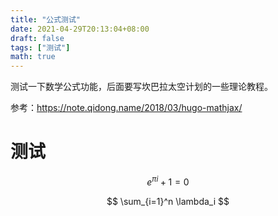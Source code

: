 ```yaml
---
title: "公式测试"
date: 2021-04-29T20:13:04+08:00
draft: false
tags: ["测试"]
math: true
---
```


测试一下数学公式功能，后面要写坎巴拉太空计划的一些理论教程。

参考：https://note.qidong.name/2018/03/hugo-mathjax/

<!--more-->

# 测试

$$
e^{\pi i}+1=0
$$

$$
\sum_{i=1}^n \lambda_i
$$